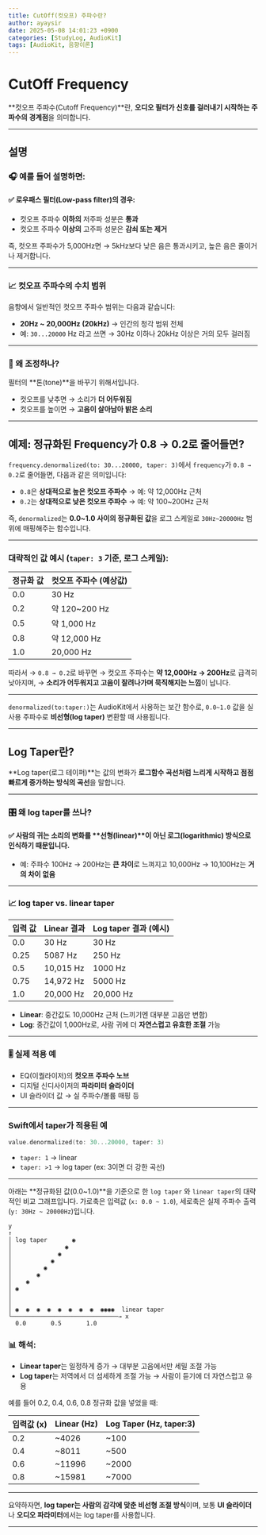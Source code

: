 ```yaml
---
title: CutOff(컷오프) 주파수란?
author: ayaysir
date: 2025-05-08 14:01:23 +0900
categories: [StudyLog, AudioKit]
tags: [AudioKit, 음향이론]
---
```


# CutOff Frequency

**컷오프 주파수(Cutoff Frequency)**란, **오디오 필터가 신호를 걸러내기 시작하는 주파수의 경계점**을 의미합니다.

---
## 설명

### 🎧 예를 들어 설명하면:

#### ✅ 로우패스 필터(Low-pass filter)의 경우:

* 컷오프 주파수 **이하의** 저주파 성분은 **통과**
* 컷오프 주파수 **이상의** 고주파 성분은 **감쇠 또는 제거**

즉, 컷오프 주파수가 5,000Hz면 →
5kHz보다 낮은 음은 통과시키고, 높은 음은 줄이거나 제거합니다.

---

### 📈 컷오프 주파수의 수치 범위

음향에서 일반적인 컷오프 주파수 범위는 다음과 같습니다:

* **20Hz \~ 20,000Hz (20kHz)**
  → 인간의 청각 범위 전체
* 예: `30...20000` Hz 라고 쓰면
  → 30Hz 이하나 20kHz 이상은 거의 모두 걸러짐

---

### 📌 왜 조정하나?

필터의 \*\*톤(tone)\*\*을 바꾸기 위해서입니다.

* 컷오프를 낮추면 → 소리가 **더 어두워짐**
* 컷오프를 높이면 → **고음이 살아남아 밝은 소리**

---

## 예제: 정규화된 Frequency가 0.8 → 0.2로 줄어들면?

`frequency.denormalized(to: 30...20000, taper: 3)`에서 `frequency`가 `0.8 → 0.2`로 줄어들면, 다음과 같은 의미입니다:

* `0.8`은 **상대적으로 높은 컷오프 주파수** → 예: 약 12,000Hz 근처
* `0.2`는 **상대적으로 낮은 컷오프 주파수** → 예: 약 100\~200Hz 근처

즉, `denormalized`는 **0.0\~1.0 사이의 정규화된 값**을 로그 스케일로 `30Hz~20000Hz` 범위에 매핑해주는 함수입니다.

---

### 대략적인 값 예시 (`taper: 3` 기준, 로그 스케일):

| 정규화 값 | 컷오프 주파수 (예상값) |
| ----- | ------------- |
| 0.0   | 30 Hz         |
| 0.2   | 약 120\~200 Hz |
| 0.5   | 약 1,000 Hz    |
| 0.8   | 약 12,000 Hz   |
| 1.0   | 20,000 Hz     |

따라서
→ `0.8 → 0.2`로 바꾸면
→ 컷오프 주파수는 **약 12,000Hz → 200Hz**로 급격히 낮아지며,
→ **소리가 어두워지고 고음이 잘려나가며 묵직해지는 느낌**이 납니다.

---

`denormalized(to:taper:)`는 AudioKit에서 사용하는 보간 함수로,
`0.0~1.0` 값을 실사용 주파수로 **비선형(log taper)** 변환할 때 사용됩니다.

---

## Log Taper란?

\*\*Log taper(로그 테이퍼)\*\*는 값의 변화가 **로그함수 곡선처럼 느리게 시작하고 점점 빠르게 증가하는 방식의 곡선**을 말합니다.

---

### 🎛 왜 log taper를 쓰나?

#### ✅ 사람의 귀는 소리의 변화를 \*\*선형(linear)\*\*이 아닌 **로그(logarithmic)** 방식으로 인식하기 때문입니다.

* 예:
  주파수 100Hz → 200Hz는 **큰 차이**로 느껴지고
  10,000Hz → 10,100Hz는 **거의 차이 없음**

---

### 📈 log taper vs. linear taper

| 입력 값 | Linear 결과 | Log taper 결과 (예시) |
| ---- | --------- | ----------------- |
| 0.0  | 30 Hz     | 30 Hz             |
| 0.25 | 5087 Hz   | 250 Hz            |
| 0.5  | 10,015 Hz | 1000 Hz           |
| 0.75 | 14,972 Hz | 5000 Hz           |
| 1.0  | 20,000 Hz | 20,000 Hz         |

* **Linear**: 중간값도 10,000Hz 근처 (느끼기엔 대부분 고음만 변함)
* **Log**: 중간값이 1,000Hz로, 사람 귀에 더 **자연스럽고 유효한 조절** 가능

---

### 🎚 실제 적용 예

* EQ(이퀄라이저)의 **컷오프 주파수 노브**
* 디지털 신디사이저의 **파라미터 슬라이더**
* UI 슬라이더 값 → 실 주파수/볼륨 매핑 등

---

### Swift에서 taper가 적용된 예

```swift
value.denormalized(to: 30...20000, taper: 3)
```

* `taper: 1` → linear
* `taper: >1` → log taper (ex: 3이면 더 강한 곡선)

---

아래는 \*\*정규화된 값(0.0\~1.0)\*\*을 기준으로 한 `log taper` 와 `linear taper`의 대략적인 비교 그래프입니다.
가로축은 입력값 (`x: 0.0 ~ 1.0`), 세로축은 실제 주파수 출력 (`y: 30Hz ~ 20000Hz`)입니다.

```
y
↑
│ log taper       ◉
│               ◉
│             ◉
│           ◉
│         ◉
│       ◉
│    ◉
│ ◉
│
│
│ ◉  ◉  ◉  ◉  ◉  ◉  ◉  ◉  ◉◉◉◉  linear taper
└──────────────────────────────→ x
  0.0       0.5       1.0
```

### 📊 해석:

* **Linear taper**는 일정하게 증가 → 대부분 고음에서만 세밀 조절 가능
* **Log taper**는 저역에서 더 섬세하게 조절 가능 → 사람이 듣기에 더 자연스럽고 유용

예를 들어 0.2, 0.4, 0.6, 0.8 정규화 값을 넣었을 때:

| 입력값 (x) | Linear (Hz) | Log Taper (Hz, taper:3) |
| ------- | ----------- | ----------------------- |
| 0.2     | \~4026      | \~100                   |
| 0.4     | \~8011      | \~500                   |
| 0.6     | \~11996     | \~2000                  |
| 0.8     | \~15981     | \~7000                  |

---

요약하자면, **log taper는 사람의 감각에 맞춘 비선형 조절 방식**이며, 보통 **UI 슬라이더**나 **오디오 파라미터**에서는 log taper를 사용합니다.

---
